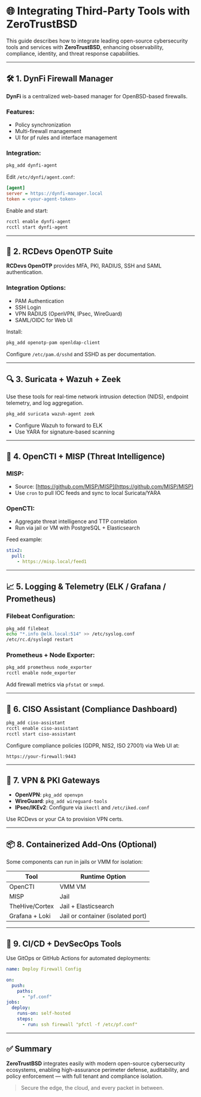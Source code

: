 # 🌐 Integrating Third-Party Tools with ZeroTrustBSD

This guide describes how to integrate leading open-source cybersecurity tools and services with **ZeroTrustBSD**, enhancing observability, compliance, identity, and threat response capabilities.

---

## 🛠️ 1. DynFi Firewall Manager

**DynFi** is a centralized web-based manager for OpenBSD-based firewalls.

### Features:
- Policy synchronization
- Multi-firewall management
- UI for pf rules and interface management

### Integration:

```sh
pkg_add dynfi-agent
```

Edit `/etc/dynfi/agent.conf`:

```ini
[agent]
server = https://dynfi-manager.local
token = <your-agent-token>
```

Enable and start:

```sh
rcctl enable dynfi-agent
rcctl start dynfi-agent
```

---

## 🔐 2. RCDevs OpenOTP Suite

**RCDevs OpenOTP** provides MFA, PKI, RADIUS, SSH and SAML authentication.

### Integration Options:

- PAM Authentication
- SSH Login
- VPN RADIUS (OpenVPN, IPsec, WireGuard)
- SAML/OIDC for Web UI

Install:

```sh
pkg_add openotp-pam openldap-client
```

Configure `/etc/pam.d/sshd` and SSHD as per documentation.

---

## 🔍 3. Suricata + Wazuh + Zeek

Use these tools for real-time network intrusion detection (NIDS), endpoint telemetry, and log aggregation.

```sh
pkg_add suricata wazuh-agent zeek
```

- Configure Wazuh to forward to ELK
- Use YARA for signature-based scanning

---

## 📡 4. OpenCTI + MISP (Threat Intelligence)

### MISP:

- Source: [https://github.com/MISP/MISP](https://github.com/MISP/MISP)
- Use `cron` to pull IOC feeds and sync to local Suricata/YARA

### OpenCTI:

- Aggregate threat intelligence and TTP correlation
- Run via jail or VM with PostgreSQL + Elasticsearch

Feed example:

```yaml
stix2:
  pull:
    - https://misp.local/feed1
```

---

## 📈 5. Logging & Telemetry (ELK / Grafana / Prometheus)

### Filebeat Configuration:

```sh
pkg_add filebeat
echo "*.info @elk.local:514" >> /etc/syslog.conf
/etc/rc.d/syslogd restart
```

### Prometheus + Node Exporter:

```sh
pkg_add prometheus node_exporter
rcctl enable node_exporter
```

Add firewall metrics via `pfstat` or `snmpd`.

---

## 🧠 6. CISO Assistant (Compliance Dashboard)

```sh
pkg_add ciso-assistant
rcctl enable ciso-assistant
rcctl start ciso-assistant
```

Configure compliance policies (GDPR, NIS2, ISO 27001) via Web UI at:

```
https://your-firewall:9443
```

---

## 🔐 7. VPN & PKI Gateways

- **OpenVPN**: `pkg_add openvpn`
- **WireGuard**: `pkg_add wireguard-tools`
- **IPsec/IKEv2**: Configure via `ikectl` and `/etc/iked.conf`

Use RCDevs or your CA to provision VPN certs.

---

## 📦 8. Containerized Add-Ons (Optional)

Some components can run in jails or VMM for isolation:

| Tool         | Runtime Option |
|--------------|----------------|
| OpenCTI      | VMM VM         |
| MISP         | Jail           |
| TheHive/Cortex| Jail + Elasticsearch |
| Grafana + Loki| Jail or container (isolated port) |

---

## 🧱 9. CI/CD + DevSecOps Tools

Use GitOps or GitHub Actions for automated deployments:

```yaml
name: Deploy Firewall Config

on:
  push:
    paths:
      - "pf.conf"
jobs:
  deploy:
    runs-on: self-hosted
    steps:
      - run: ssh firewall "pfctl -f /etc/pf.conf"
```

---

## ✅ Summary

**ZeroTrustBSD** integrates easily with modern open-source cybersecurity ecosystems, enabling high-assurance perimeter defense, auditability, and policy enforcement — with full tenant and compliance isolation.

> Secure the edge, the cloud, and every packet in between.

